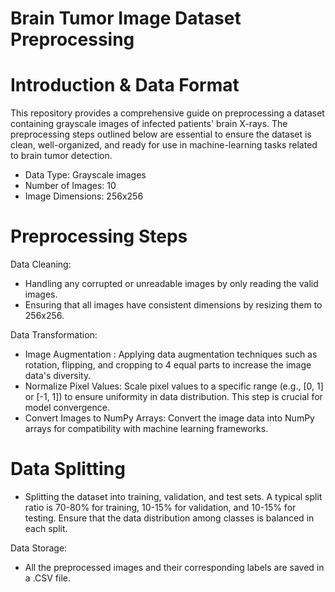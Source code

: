 # Brain Tumor Image Dataset Preprocessing

# Introduction & Data Format
This repository provides a comprehensive guide on preprocessing a dataset containing grayscale images of infected patients' brain X-rays. The preprocessing steps outlined below are essential to ensure the dataset is clean, well-organized, and ready for use in machine-learning tasks related to brain tumor detection.

- Data Type: Grayscale images <br />
- Number of Images: 10 <br />
- Image Dimensions: 256x256 <br />

# Preprocessing Steps

Data Cleaning:

- Handling any corrupted or unreadable images by only reading the valid images.
- Ensuring that all images have consistent dimensions by resizing them to 256x256.

Data Transformation:

- Image Augmentation : 
Applying data augmentation techniques such as rotation, flipping, and cropping to 4 equal parts to increase the image data's diversity.
- Normalize Pixel Values: Scale pixel values to a specific range (e.g., [0, 1] or [-1, 1]) to ensure uniformity in data distribution. This step is crucial for model convergence.
- Convert Images to NumPy Arrays: Convert the image data into NumPy arrays for compatibility with machine learning frameworks.

# Data Splitting

- Splitting the dataset into training, validation, and test sets. A typical split ratio is 70-80% for training, 10-15% for validation, and 10-15% for testing. Ensure that the data distribution among classes is balanced in each split.

Data Storage:

- All the preprocessed images and their corresponding labels are saved in a .CSV file.


